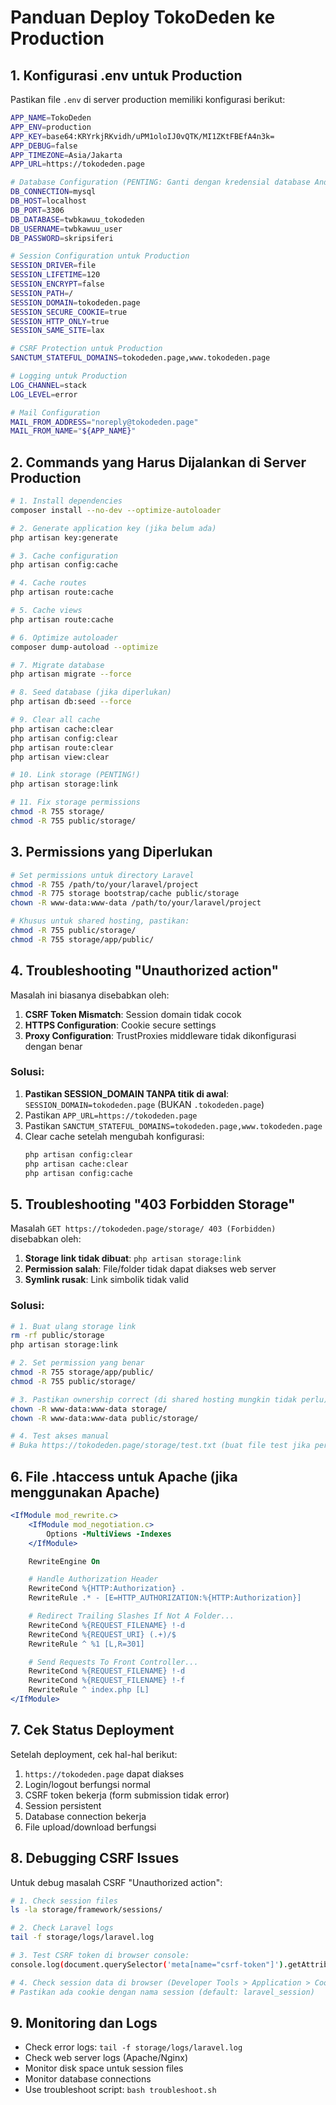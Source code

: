 # Panduan Deploy TokoDeden ke Production

## 1. Konfigurasi .env untuk Production

Pastikan file `.env` di server production memiliki konfigurasi berikut:

```bash
APP_NAME=TokoDeden
APP_ENV=production
APP_KEY=base64:KRYrkjRKvidh/uPM1oloIJ0vQTK/MI1ZKtFBEfA4n3k=
APP_DEBUG=false
APP_TIMEZONE=Asia/Jakarta
APP_URL=https://tokodeden.page

# Database Configuration (PENTING: Ganti dengan kredensial database Anda!)
DB_CONNECTION=mysql
DB_HOST=localhost
DB_PORT=3306
DB_DATABASE=twbkawuu_tokodeden
DB_USERNAME=twbkawuu_user
DB_PASSWORD=skripsiferi

# Session Configuration untuk Production
SESSION_DRIVER=file
SESSION_LIFETIME=120
SESSION_ENCRYPT=false
SESSION_PATH=/
SESSION_DOMAIN=tokodeden.page
SESSION_SECURE_COOKIE=true
SESSION_HTTP_ONLY=true
SESSION_SAME_SITE=lax

# CSRF Protection untuk Production
SANCTUM_STATEFUL_DOMAINS=tokodeden.page,www.tokodeden.page

# Logging untuk Production
LOG_CHANNEL=stack
LOG_LEVEL=error

# Mail Configuration
MAIL_FROM_ADDRESS="noreply@tokodeden.page"
MAIL_FROM_NAME="${APP_NAME}"
```

## 2. Commands yang Harus Dijalankan di Server Production

```bash
# 1. Install dependencies
composer install --no-dev --optimize-autoloader

# 2. Generate application key (jika belum ada)
php artisan key:generate

# 3. Cache configuration
php artisan config:cache

# 4. Cache routes
php artisan route:cache

# 5. Cache views
php artisan route:cache

# 6. Optimize autoloader
composer dump-autoload --optimize

# 7. Migrate database
php artisan migrate --force

# 8. Seed database (jika diperlukan)
php artisan db:seed --force

# 9. Clear all cache
php artisan cache:clear
php artisan config:clear
php artisan route:clear
php artisan view:clear

# 10. Link storage (PENTING!)
php artisan storage:link

# 11. Fix storage permissions
chmod -R 755 storage/
chmod -R 755 public/storage/
```

## 3. Permissions yang Diperlukan

```bash
# Set permissions untuk directory Laravel
chmod -R 755 /path/to/your/laravel/project
chmod -R 775 storage bootstrap/cache public/storage
chown -R www-data:www-data /path/to/your/laravel/project

# Khusus untuk shared hosting, pastikan:
chmod -R 755 public/storage/
chmod -R 755 storage/app/public/
```

## 4. Troubleshooting "Unauthorized action"

Masalah ini biasanya disebabkan oleh:

1. **CSRF Token Mismatch**: Session domain tidak cocok
2. **HTTPS Configuration**: Cookie secure settings
3. **Proxy Configuration**: TrustProxies middleware tidak dikonfigurasi dengan benar

### Solusi:

1. **Pastikan SESSION_DOMAIN TANPA titik di awal**: `SESSION_DOMAIN=tokodeden.page` (BUKAN `.tokodeden.page`)
2. Pastikan `APP_URL=https://tokodeden.page`
3. Pastikan `SANCTUM_STATEFUL_DOMAINS=tokodeden.page,www.tokodeden.page`
4. Clear cache setelah mengubah konfigurasi:
   ```bash
   php artisan config:clear
   php artisan cache:clear
   php artisan config:cache
   ```

## 5. Troubleshooting "403 Forbidden Storage"

Masalah `GET https://tokodeden.page/storage/ 403 (Forbidden)` disebabkan oleh:

1. **Storage link tidak dibuat**: `php artisan storage:link`
2. **Permission salah**: File/folder tidak dapat diakses web server
3. **Symlink rusak**: Link simbolik tidak valid

### Solusi:

```bash
# 1. Buat ulang storage link
rm -rf public/storage
php artisan storage:link

# 2. Set permission yang benar
chmod -R 755 storage/app/public/
chmod -R 755 public/storage/

# 3. Pastikan ownership correct (di shared hosting mungkin tidak perlu)
chown -R www-data:www-data storage/
chown -R www-data:www-data public/storage/

# 4. Test akses manual
# Buka https://tokodeden.page/storage/test.txt (buat file test jika perlu)
```

## 6. File .htaccess untuk Apache (jika menggunakan Apache)

```apache
<IfModule mod_rewrite.c>
    <IfModule mod_negotiation.c>
        Options -MultiViews -Indexes
    </IfModule>

    RewriteEngine On

    # Handle Authorization Header
    RewriteCond %{HTTP:Authorization} .
    RewriteRule .* - [E=HTTP_AUTHORIZATION:%{HTTP:Authorization}]

    # Redirect Trailing Slashes If Not A Folder...
    RewriteCond %{REQUEST_FILENAME} !-d
    RewriteCond %{REQUEST_URI} (.+)/$
    RewriteRule ^ %1 [L,R=301]

    # Send Requests To Front Controller...
    RewriteCond %{REQUEST_FILENAME} !-d
    RewriteCond %{REQUEST_FILENAME} !-f
    RewriteRule ^ index.php [L]
</IfModule>
```

## 7. Cek Status Deployment

Setelah deployment, cek hal-hal berikut:

1. `https://tokodeden.page` dapat diakses
2. Login/logout berfungsi normal
3. CSRF token bekerja (form submission tidak error)
4. Session persistent
5. Database connection bekerja
6. File upload/download berfungsi

## 8. Debugging CSRF Issues

Untuk debug masalah CSRF "Unauthorized action":

```bash
# 1. Check session files
ls -la storage/framework/sessions/

# 2. Check Laravel logs
tail -f storage/logs/laravel.log

# 3. Test CSRF token di browser console:
console.log(document.querySelector('meta[name="csrf-token"]').getAttribute('content'));

# 4. Check session data di browser (Developer Tools > Application > Cookies)
# Pastikan ada cookie dengan nama session (default: laravel_session)
```

## 9. Monitoring dan Logs

- Check error logs: `tail -f storage/logs/laravel.log`
- Check web server logs (Apache/Nginx)
- Monitor disk space untuk session files
- Monitor database connections
- Use troubleshoot script: `bash troubleshoot.sh`
